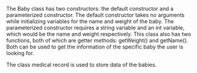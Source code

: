 The Baby class has two constructors: the default constructor and a parameterized constructor.
The default constructor takes no arguments while initializing variables for the name and weight of the baby. The parameterized constructor requires a string variable and an int variable, which would be the name and weight respectively.
This class also has two functions, both of which are getter methods: getWeight() and getName(). Both can be used to get the information of the specific baby the user is looking for.

The class medical record is used to store data of the babies. 
